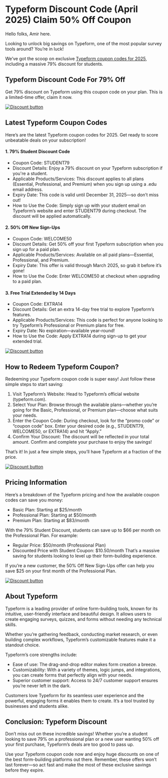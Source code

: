 # Typeform Discount Code (April 2025) Claim 50% Off Coupon

Hello folks, Amir here.

Looking to unlock big savings on Typeform, one of the most popular survey tools around? You’re in luck!

We’ve got the scoop on exclusive [Typeform coupon codes for 2025](https://typeform.cello.so/zrGdicGsnbj), including a massive 79% discount for students.

## Typeform Discount Code For 79% Off

Get 79% discount on Typeform using this coupon code on your plan. This is a limited-time offer, claim it now.

[![Discount button](https://github.com/user-attachments/assets/151965aa-439b-4b21-b85a-bfdb0b362b56)](https://typeform.cello.so/zrGdicGsnbj)


## Latest Typeform Coupon Codes

Here’s are the latest Typeform coupon codes for 2025. Get ready to score unbeatable deals on your subscription!

#### 1. 79% Student Discount Code

* Coupon Code: STUDENT79
* Discount Details: Enjoy a 79% discount on your Typeform subscription if you're a student.
* Applicable Products/Services: This discount applies to all plans (Essential, Professional, and Premium) when you sign up using a .edu email address.
* Expiry Date: This code is valid until December 31, 2025—so don’t miss out!
* How to Use the Code: Simply sign up with your student email on Typeform’s website and enter STUDENT79 during checkout. The discount will be applied automatically.

#### 2. 50% Off New Sign-Ups

* Coupon Code: WELCOME50
* Discount Details: Get 50% off your first Typeform subscription when you sign up for a paid plan.
* Applicable Products/Services: Available on all paid plans—Essential, Professional, and Premium.
* Expiry Date: This offer is valid through March 2025, so grab it before it’s gone!
* How to Use the Code: Enter WELCOME50 at checkout when upgrading to a paid plan.

#### 3. Free Trial Extended by 14 Days

* Coupon Code: EXTRA14
* Discount Details: Get an extra 14-day free trial to explore Typeform’s features.
* Applicable Products/Services: This code is perfect for anyone looking to try Typeform’s Professional or Premium plans for free.
* Expiry Date: No expiration—available year-round!
* How to Use the Code: Apply EXTRA14 during sign-up to get your extended trial.

[![Discount button](https://github.com/user-attachments/assets/151965aa-439b-4b21-b85a-bfdb0b362b56)](https://typeform.cello.so/zrGdicGsnbj)

## How to Redeem Typeform Coupon?

Redeeming your Typeform coupon code is super easy! Just follow these simple steps to start saving:

1. Visit Typeform’s Website: Head to Typeform’s official website (typeform.com).
2. Select Your Plan: Browse through the available plans—whether you’re going for the Basic, Professional, or Premium plan—choose what suits your needs.
3. Enter the Coupon Code: During checkout, look for the “promo code” or “coupon code” box. Enter your desired code (e.g., STUDENT79, WELCOME50, or EXTRA14) and hit “Apply.”
4. Confirm Your Discount: The discount will be reflected in your total amount. Confirm and complete your purchase to enjoy the savings!

That’s it! In just a few simple steps, you’ll have Typeform at a fraction of the price.

[![Discount button](https://github.com/user-attachments/assets/151965aa-439b-4b21-b85a-bfdb0b362b56)](https://typeform.cello.so/zrGdicGsnbj)

## Pricing Information

Here’s a breakdown of the Typeform pricing and how the available coupon codes can save you money:

* Basic Plan: Starting at $25/month
* Professional Plan: Starting at $50/month
* Premium Plan: Starting at $83/month

With the 79% Student Discount, students can save up to $66 per month on the Professional Plan. For example:

* Regular Price: $50/month (Professional Plan)
* Discounted Price with Student Coupon: $10.50/month That’s a massive saving for students looking to level up their form-building experience.

If you’re a new customer, the 50% Off New Sign-Ups offer can help you save $25 on your first month of the Professional Plan.

[![Discount button](https://github.com/user-attachments/assets/151965aa-439b-4b21-b85a-bfdb0b362b56)](https://typeform.cello.so/zrGdicGsnbj)

## About Typeform

Typeform is a leading provider of online form-building tools, known for its intuitive, user-friendly interface and beautiful design. It allows users to create engaging surveys, quizzes, and forms without needing any technical skills.

Whether you’re gathering feedback, conducting market research, or even building complex workflows, Typeform’s customizable features make it a standout choice.

Typeform’s core strengths include:

* Ease of use: The drag-and-drop editor makes form creation a breeze.
* Customizability: With a variety of themes, logic jumps, and integrations, you can create forms that perfectly align with your needs.
* Superior customer support: Access to 24/7 customer support ensures you’re never left in the dark.

Customers love Typeform for its seamless user experience and the powerful, engaging forms it enables them to create. It’s a tool trusted by businesses and students alike.

## Conclusion: Typeform Discount

Don’t miss out on these incredible savings! Whether you’re a student looking to save 79% on a professional plan or a new user wanting 50% off your first purchase, Typeform’s deals are too good to pass up.

Use your Typeform coupon code now and enjoy huge discounts on one of the best form-building platforms out there. Remember, these offers won’t last forever—so act fast and make the most of these exclusive savings before they expire.
